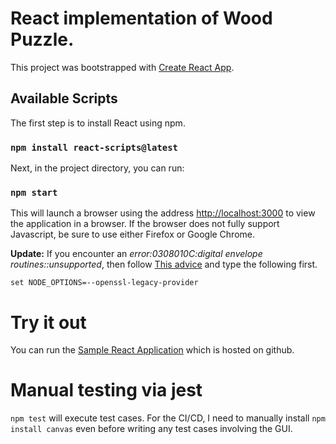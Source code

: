 # React implementation of Wood Puzzle.

This project was bootstrapped with [Create React App](https://github.com/facebook/create-react-app).

## Available Scripts

The first step is to install React using npm. 

### `npm install react-scripts@latest`

Next, in the project directory, you can run:

### `npm start`

This will launch a browser using the address [http://localhost:3000](http://localhost:3000) to view the 
application in a browser. If the browser does not fully support Javascript, be sure to use either Firefox
or Google Chrome.

**Update:** If you encounter an *error:0308010C:digital envelope routines::unsupported*, then follow [This advice](https://www.geeksforgeeks.org/how-to-fix-error0308010cdigital-envelope-routinesunsupported-in-nodejs/) and 
type the following first.

`set NODE_OPTIONS=--openssl-legacy-provider`

# Try it out

You can run the [Sample React Application](https://heineman.github.io/woodPuzzle/) which is hosted on github.

# Manual testing via jest

`npm test` will execute test cases. For the CI/CD, I need to manually install `npm install canvas` even before writing any test cases involving the GUI.

